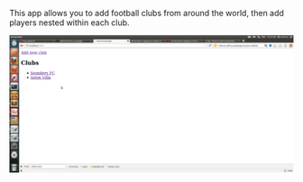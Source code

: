 This app allows you to add football clubs from around the world, then add players nested within each club.

![Alt text](screenshot.png "Screenshot of this app")
